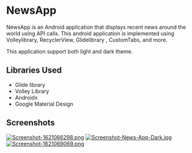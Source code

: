 # NewsApp
NewsApp is an Android application that displays recent news around the world using API calls.
This android application is implemented using Volleylibrary, RecyclerView, Glidelibrary , CustomTabs, and more.


This application support both light and dark theme.
## Libraries Used
- Glide library
- Volley Library
- Androidx
- Google Material Design


## Screenshots

[![Screenshot-1621066298.png](https://i.postimg.cc/B6rWNzzM/Screenshot-1621066298.png)](https://postimg.cc/1nrY3vsq)         [![Screenshot-News-App-Dark.jpg](https://i.postimg.cc/FRDdLjnr/Screenshot-News-App-Dark.jpg)](https://postimg.cc/G8Tm0sCV)         [![Screenshot-1621069069.png](https://i.postimg.cc/x8Nf1HwF/Screenshot-1621069069.png)](https://postimg.cc/Fkm5Pfsj)
